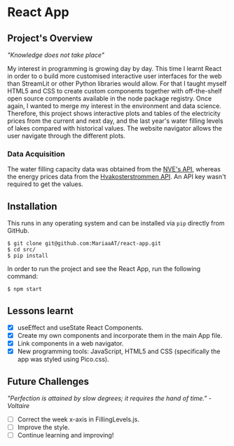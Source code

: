 # React App

## Project's Overview
*"Knowledge does not take place"* 

My interest in programming is growing day by day. This time I learnt React in order to o build more 
customised interactive user interfaces for the web than StreamLit or other Python libraries would allow. 
For that I taught myself HTML5 and CSS to create custom components together with off-the-shelf open source 
components available in the node package registry. Once again, I wanted to merge my interest in the environment 
and data science. Therefore, this project shows interactive plots and tables of the electricity prices from the 
current and next day, and the last year's water filling levels of lakes compared with historical values. The 
website navigator allows the user navigate through the different plots. 

### Data Acquisition

The water filling capacity data was obtained from the [NVE's API](http://api.nve.no/doc/magasinstatistikk/), 
whereas the energy prices data from the [Hvakosterstrommen API](https://www.hvakosterstrommen.no/strompris-api).
An API key wasn't required to get the values.

## Installation

This runs in any operating system and can be installed via `pip` directly from GitHub.

```
$ git clone git@github.com:MariaaAT/react-app.git 
$ cd src/
$ pip install 
```

In order to run the project and see the React App, run the following command:

```
$ npm start 
```

## Lessons learnt

- [x] useEffect and useState React Components.
- [x] Create my own components and incorporate them in the main App file.
- [x] Link components in a web navigator.
- [x] New programming tools: JavaScript, HTML5 and CSS (specifically the app was styled using Pico.css).

## Future Challenges

*"Perfection is attained by slow degrees; it requires the hand of time."*
                                                                        - *Voltaire*

- [ ] Correct the week x-axis in FillingLevels.js.
- [ ] Improve the style.
- [ ] Continue learning and improving!